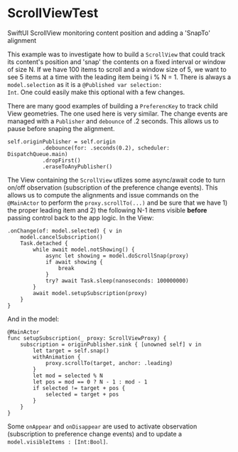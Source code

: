 # ScrollViewTest
SwiftUI ScrollView monitoring content position and adding a 'SnapTo' alignment 

This example was to investigate how to build a <code>ScrollView</code> that 
could track its content's position and 'snap' the contents on a fixed interval
or window of size N.  If we have 100 items to scroll and a window size of 5, we
want to see 5 items at a time with the leading item being i % N = 1.  There is
always a <code>model.selection</code> as it is a 
<code>@Published var selection: Int</code>.  One could easily make this optional
with a few changes.

There are many good examples of building a <code>PreferencKey</code> to track
child View geometries.  The one used here is very similar.  The change events
are managed with a <code>Publisher</code> and <code>debounce</code> of .2 seconds.
This allows us to pause before snaping the alignment.
```
self.originPublisher = self.origin
           .debounce(for: .seconds(0.2), scheduler: DispatchQueue.main)
           .dropFirst()
           .eraseToAnyPublisher()
```
The View containing the <code>ScrollView</code> utlizes some async/await code to turn 
on/off observation (subscription of the preference change events).  This allows us to 
compute the alignments and issue commands on the <code>@MainActor</code> to perform the
<code>proxy.scrollTo(...)</code> and be sure that we have 1) the proper leading item
and 2) the following N-1 items visible **before** passing control back to the 
app logic.  In the View: 
```
.onChange(of: model.selected) { v in
    model.cancelSubscription()
    Task.detached {
        while await model.notShowing() {
            async let showing = model.doScrollSnap(proxy)
            if await showing {
                break
            }
            try? await Task.sleep(nanoseconds: 100000000)
        }
        await model.setupSubscription(proxy)
    }
}
```

And in the model:
```
@MainActor
func setupSubscription(_ proxy: ScrollViewProxy) {
    subscription = originPublisher.sink { [unowned self] v in
        let target = self.snap()
        withAnimation {
            proxy.scrollTo(target, anchor: .leading)
        }
        let mod = selected % N
        let pos = mod == 0 ? N - 1 : mod - 1
        if selected != target + pos {
            selected = target + pos
        }
    }
}
```

Some <code>onAppear</code> and <code>onDisappear</code> are used to activate 
observation (subscription to preference change events) and to update a 
<code>model.visibleItems : [Int:Bool]</code>.  
